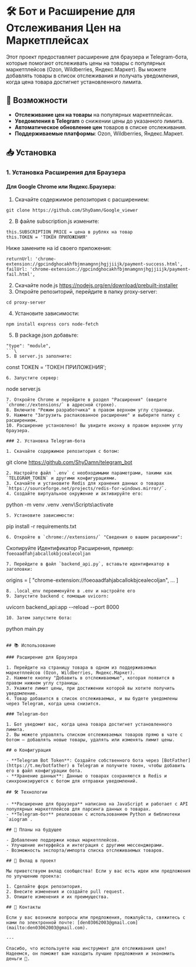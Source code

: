 # 🛠️ Бот и Расширение для Отслеживания Цен на Маркетплейсах

Этот проект предоставляет расширение для браузера и Telegram-бота, которые помогают отслеживать цены на товары с популярных маркетплейсов (Ozon, Wildberries, Яндекс.Маркет). Вы можете добавлять товары в список отслеживания и получать уведомления, когда цена товара достигнет установленного лимита.

## 🚀 Возможности

- **Отслеживание цен на товары** на популярных маркетплейсах.
- **Уведомления в Telegram** о снижении цены до указанного лимита.
- **Автоматическое обновление цен** товаров в списке отслеживания.
- **Поддерживаемые платформы**: Ozon, Wildberries, Яндекс.Маркет.

## 📥 Установка

### 1. Установка Расширения для Браузера

#### Для Google Chrome или Яндекс.Браузера:

1. Скачайте содержимое репозитория с расширением:
```
git clone https://github.com/ShyDamn/Google_viewer
```
2. В файле subscription.js измените:
```
this.SUBSCRIPTION_PRICE = цена в рублях на товар
this.TOKEN = 'ТОКЕН ПРИЛОЖЕНИЯ'
```
Ниже замените на id своего приложения:
```
returnUrl: 'chrome-extension://gpcindghocakhfbjmnamgnnjhgjjiijk/payment-success.html',
failUrl: 'chrome-extension://gpcindghocakhfbjmnamgnnjhgjjiijk/payment-fail.html',
```
2. Скачайте node.js https://nodejs.org/en/download/prebuilt-installer
3. Откройте репозиторий, перейдите в папку proxy-server:
```
cd proxy-server   
```
4. Установите зависимости:
```
npm install express cors node-fetch
```
5. В package.json добавьте:
```
"type": "module",
```\
5. В server.js заполните:
```
const TOKEN = 'ТОКЕН ПРИЛОЖЕНИЯ';
```
6. Запустите сервер:
```
node server.js 
```
7. Откройте Chrome и перейдите в раздел "Расширения" (введите `chrome://extensions/` в адресной строке).
8. Включите "Режим разработчика" в правом верхнем углу страницы.
9. Нажмите "Загрузить распакованное расширение" и выберите папку с расширением.
10. Расширение установлено! Вы увидите иконку в правом верхнем углу браузера.

### 2. Установка Telegram-бота

1. Скачайте содержимое репозитория с ботом:
```
git clone https://github.com/ShyDamn/telegram_bot
```
2. Настройте файл `.env` с необходимыми параметрами, такими как `TELEGRAM_TOKEN` и другими конфигурациями.
3. Скачайте и установите Redis для хранения данных о товарах `https://sourceforge.net/projects/redis-for-windows.mirror/`.
4. Создайте виртуальное окружение и активируйте его:
   ```
   python -m venv .venv
   .venv\Scripts\activate
   ```
5. Установите зависимости:
   ```
   pip install -r requirements.txt
   ```
6. Откройте в `chrome://extensions/` "Сведения о вашем расширении":
   ```
   Скопируйте Идентификатор Расширения, пример: `foeoaadfahjabcallokbjcealecoljan`
   ```
7. Перейдите в файл `backend_api.py`, вставьте идентификатор в заголовки:
   ```
   origins = [
    "chrome-extension://foeoaadfahjabcallokbjcealecoljan",
    ...
   ]
   ```
8. .local_env переименуйте в .env и настройте его
9. Запустите backend с помощью uvicorn:
   ```
   uvicorn backend_api:app --reload --port 8000
   ```
10. Затем запустите бота:
   ```
   python main.py
   ```

## 📚 Использование

### Расширение для Браузера

1. Перейдите на страницу товара в одном из поддерживаемых маркетплейсов (Ozon, Wildberries, Яндекс.Маркет).
2. Нажмите кнопку "Добавить в отслеживаемые", которая появится в правом нижнем углу страницы.
3. Укажите лимит цены, при достижении которой вы хотите получить уведомление.
4. Товар добавится в список отслеживаемых, и вы будете уведомлены через Telegram, когда цена снизится.

### Telegram-бот

1. Бот уведомит вас, когда цена товара достигнет установленного лимита.
2. Вы можете управлять списком отслеживаемых товаров прямо в чате с ботом — добавлять новые товары, удалять или изменять лимит цены.

## ⚙️ Конфигурация

- **Telegram Bot Token**: Создайте собственного бота через [BotFather](https://t.me/botfather) в Telegram и получите токен, чтобы добавить его в файл конфигурации бота.
- **Хранение данных**: Данные о товарах сохраняются в Redis и синхронизируются с ботом для отправки уведомлений.

## 🛠️ Технологии

- **Расширение для браузера** написано на JavaScript и работает с API популярных маркетплейсов для парсинга данных о товарах.
- **Telegram-бот** реализован с использованием Python и библиотеки `aiogram`.

## 📝 Планы на будущее

- Добавление поддержки новых маркетплейсов.
- Улучшение интерфейса и интеграция с другими мессенджерами.
- Возможность экспорта/импорта списка отслеживаемых товаров.

## 🤝 Вклад в проект

Мы приветствуем вклад сообщества! Если у вас есть идеи или предложения по улучшению проекта:

1. Сделайте форк репозитория.
2. Внесите изменения и создайте pull request.
3. Опишите изменения и их преимущества.

## 📧 Контакты

Если у вас возникли вопросы или предложения, пожалуйста, свяжитесь с нами по электронной почте: [den03062003@gmail.com](mailto:den03062003@gmail.com).

---

Спасибо, что используете наш инструмент для отслеживания цен! Надеемся, он поможет вам находить лучшие предложения и экономить деньги 💸.

